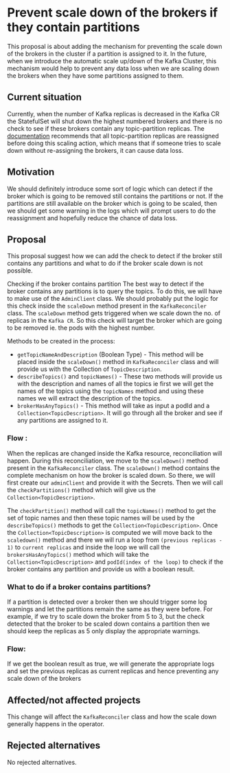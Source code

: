 
# Prevent scale down of the brokers if they contain partitions

This proposal is about adding the mechanism for preventing the scale down of the brokers in the cluster if a partition is assigned to it.
In the future, when we introduce the automatic scale up/down of the Kafka Cluster, this mechanism would help to prevent any data loss when we are scaling down the brokers when they have some partitions assigned to them.

## Current situation

Currently, when the number of Kafka replicas is decreased in the Kafka CR the StatefulSet will shut down the highest numbered brokers and there is no check to see if these brokers contain any topic-partition replicas.
The [documentation](https://strimzi.io/docs/operators/latest/configuring.html#scaling-clusters-str) recommends that all topic-partition replicas are reassigned before doing this scaling action, which means that if someone tries to scale down without re-assigning the brokers, it can cause data loss.

## Motivation

We should definitely introduce some sort of logic which can detect if the broker which is going to be removed still contains the partitions or not.
If the partitions are still available on the broker which is going to be scaled, then we should get some warning in the logs which will prompt users to do the reassignment and hopefully reduce the chance of data loss.

## Proposal

This proposal suggest how we can add the check to detect if the broker still contains any partitions and what to do if the broker scale down is not possible.

Checking if the broker contains partition
The best way to detect if the broker contains any partitions is to query the topics.
To do this, we will have to make use of the `AdminClient` class.
We should probably put the logic for this check inside the `scaleDown` method present in the `KafkaReconciler` class.
The `scaleDown` method gets triggered when we scale down the no. of replicas in the `Kafka CR`.
So this check will target the broker which are going to be removed ie. the pods with the highest number.

Methods to be created in the process:

- `getTopicNameAndDescription` (Boolean Type) - This method will be placed inside the `scaleDown()` method in `KafkaReconciler` class and will provide us with the Collection of `TopicDescription`.
- `describeTopics()` and `topicNames()`  - These two methods will provide us with the description and names of all the topics ie first we will get the names of the topics using the `topicNames` method and using these names we will extract the description of the topics.
- `brokerHasAnyTopics()` - This method will take as input a podId and a `Collection<TopicDescription>`.
  It will go through all the broker and see if any partitions are assigned to it.

### Flow :

When the replicas are changed inside the Kafka resource, reconciliation will happen.
During this reconciliation, we move to the `scaleDown()` method present in the `KafkaReconciler` class.
The `scaleDown()` method contains the complete mechanism on how the broker is scaled down. So there, we will first create our `adminClient` and provide it with the Secrets.
Then we will call the `checkPartitions()` method which will give us the `Collection<TopicDescription>`. 

The `checkPartition()` method will call the `topicNames()` method to get the set of topic names and then these topic names will be used by the `describeTopics()` methods to get the `Collection<TopicDescription>`.
Once the `Collection<TopicDescription>` is computed we will move back to the `scaledown()` method and there we will run a loop from `(previous replicas - 1)` to `current replicas` and inside the loop we will call the `brokersHasAnyTopics()` method which will take the `Collection<TopicDescription>` and `podId(index of the loop)` to check if the broker contains any partition and provide us with a boolean result.


### What to do if a broker contains partitions?
If a partition is detected over a broker then we should trigger some log warnings and let the partitions remain the same as they were before.
For example, if we try to scale down the broker from 5 to 3, but the check detected that the broker to be scaled down contains a partition then we should keep the replicas as 5 only display the appropriate warnings.

### Flow:

If we get the boolean result as true, we will generate the appropriate logs and set the previous replicas as current replicas and hence preventing any scale down of the brokers 

## Affected/not affected projects

This change will affect the `KafkaReconciler` class and how the scale down generally happens in the operator.

## Rejected alternatives

No rejected alternatives.